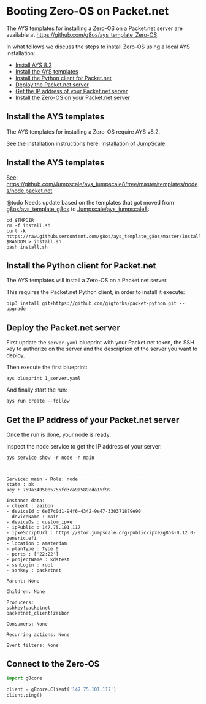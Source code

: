 # Booting Zero-OS on Packet.net

The AYS templates for installing a Zero-OS on a Packet.net server are available at https://github.com/g8os/ays_template_Zero-OS.

In what follows we discuss the steps to install Zero-OS using a local AYS installation:

- [Install AYS 8.2](#install-ays)
- [Install the AYS templates](#install-templates)
- [Install the Python client for Packet.net](#packet-client)
- [Deploy the Packet.net server](#deploy-server)
- [Get the IP address of your Packet.net server](#get-ip)
- [Install the Zero-OS on your Packet.net server](#install-zero-os)


<a id="install-ays"></a>
## Install the AYS templates

The AYS templates for installing a Zero-OS require AYS v8.2.

See the installation instructions here: [Installation of JumpScale](https://gig.gitbooks.io/jumpscale-core8/content/Installation/Installation.html)


<a id="install-templates"></a>
## Install the AYS templates

See: https://github.com/Jumpscale/ays_jumpscale8/tree/master/templates/nodes/node.packet.net

@todo Needs update based on the templates that got moved from [g8os/ays_template_g8os](https://github.com/g8os/ays_template_g8os) to [Jumpscale/ays_jumpscale8](https://github.com/Jumpscale/ays_jumpscale8):
```
cd $TMPDIR
rm -f install.sh
curl -k https://raw.githubusercontent.com/g8os/ays_template_g8os/master/install.sh?$RANDOM > install.sh
bash install.sh
```

<a id="packet-client"></a>
## Install the Python client for Packet.net

The AYS templates will install a Zero-OS on a Packet.net server.

This requires the Packet.net Python client, in order to install it execute:

```
pip3 install git+https://github.com/gigforks/packet-python.git --upgrade
```

<a id="deploy-server"></a>
## Deploy the Packet.net server

First update the `server.yaml` blueprint with your Packet.net token, the SSH key to authorize on the server and the description of the server you want to deploy.


Then execute the first blueprint:

```
ays blueprint 1_server.yaml
```


And finally start the run:

```
ays run create --follow
```

<a id="get-ip"></a>
## Get the IP address of your Packet.net server

Once the run is done, your node is ready.

Inspect the node service to get the IP address of your server:

```
ays service show -r node -n main


---------------------------------------------------
Service: main - Role: node
state : ok
key : 759a3405085755fd3ca9a589cda15f99

Instance data:
- client : zaibon
- deviceId : 6e67c0d1-94f6-4342-9e47-330371879e90
- deviceName : main
- deviceOs : custom_ipxe
- ipPublic : 147.75.101.117
- ipxeScriptUrl : https://stor.jumpscale.org/public/ipxe/g8os-0.12.0-generic.efi
- location : amsterdam
- planType : Type 0
- ports : ['22:22']
- projectName : kdstest
- sshLogin : root
- sshkey : packetnet

Parent: None

Children: None

Producers:
sshkey!packetnet
packetnet_client!zaibon

Consumers: None

Recurring actions: None

Event filters: None
```

<a id="connect"></a>
## Connect to the Zero-OS
```python
import g8core

client = g8core.Client('147.75.101.117')
client.ping()
```
